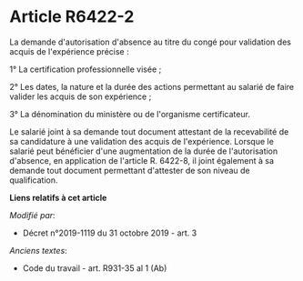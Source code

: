 # Article R6422-2

La demande d'autorisation d'absence au titre du congé pour validation des acquis de l'expérience précise :

1° La certification professionnelle visée ;

2° Les dates, la nature et la durée des actions permettant au salarié de faire valider les acquis de son expérience ;

3° La dénomination du ministère ou de l'organisme certificateur.

Le salarié joint à sa demande tout document attestant de la recevabilité de sa candidature à une validation des acquis de
l'expérience. Lorsque le salarié peut bénéficier d'une augmentation de la durée de l'autorisation d'absence, en application
de l'article R. 6422-8, il joint également à sa demande tout document permettant d'attester de son niveau de qualification.

**Liens relatifs à cet article**

_Modifié par_:

  - Décret n°2019-1119 du 31 octobre 2019 - art. 3

_Anciens textes_:

  - Code du travail - art. R931-35 al 1 (Ab)
